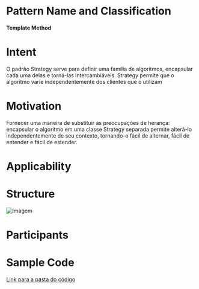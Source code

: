 # **Pattern Name and Classification**
 **Template Method**

# **Intent**

O padrão Strategy serve para definir uma família de algoritmos, encapsular cada uma delas e torná-las intercambiáveis. Strategy permite que o algoritmo varie independentemente dos clientes que o utilizam

# **Motivation**

Fornecer uma maneira de substituir as preocupações de herança: encapsular o algoritmo em uma classe Strategy separada permite alterá-lo independentemente de seu contexto, tornando-o fácil de alternar, fácil de entender e fácil de estender.

# **Applicability**


# **Structure**

![Imagem](http://example.com/images/logo.png)

# **Participants**



# **Sample Code**

[Link para a pasta do código](https://github.com/LucasHOliveira/Trabalho-TemplateMethod/tree/master/ProjetoTM-Codigo)